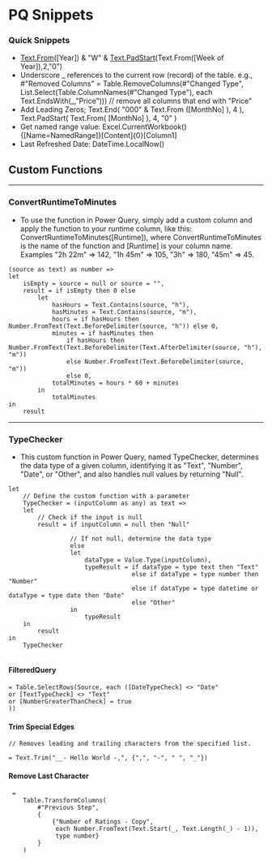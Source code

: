 # PQ Snippets

### Quick Snippets
* [Text.From](https://docs.microsoft.com/en-us/powerquery-m/text-from)([Year]) & "W" & [Text.PadStart](https://docs.microsoft.com/en-us/powerquery-m/text-padstart)(Text.From([Week of Year]),2,"0")
*  Underscore _ references to the current row (record) of the table. e.g., #"Removed Columns" = Table.RemoveColumns(#"Changed Type", List.Select(Table.ColumnNames(#"Changed Type"), each Text.EndsWith(_,"Price"))) // remove all columns that end with "Price"
* Add Leading Zeros; Text.End( "000" & Text.From ([MonthNo] ), 4 ), Text.PadStart( Text.From( [MonthNo] ), 4, "0" )
* Get named range value: Excel.CurrentWorkbook(){[Name=NamedRange]}[Content]{0}[Column1]
* Last Refreshed Date: DateTime.LocalNow()

## Custom Functions

-----
### ConvertRuntimeToMinutes
* To use the function in Power Query, simply add a custom column and apply the function to your runtime column, like this: ConvertRuntimeToMinutes([Runtime]), where ConvertRuntimeToMinutes is the name of the function and [Runtime] is your column name. Examples "2h 22m" => 142, "1h 45m" => 105, "3h" => 180, "45m" => 45.
```
(source as text) as number =>
let
    isEmpty = source = null or source = "",
    result = if isEmpty then 0 else
        let
            hasHours = Text.Contains(source, "h"),
            hasMinutes = Text.Contains(source, "m"),
            hours = if hasHours then Number.FromText(Text.BeforeDelimiter(source, "h")) else 0,
            minutes = if hasMinutes then 
                if hasHours then Number.FromText(Text.BeforeDelimiter(Text.AfterDelimiter(source, "h"), "m")) 
                else Number.FromText(Text.BeforeDelimiter(source, "m"))
                else 0,
            totalMinutes = hours * 60 + minutes
        in
            totalMinutes
in
    result

```

-----

### TypeChecker
* This custom function in Power Query, named TypeChecker, determines the data type of a given column, identifying it as "Text", "Number", "Date", or "Other", and also handles null values by returning "Null".

```
let
    // Define the custom function with a parameter
    TypeChecker = (inputColumn as any) as text =>
    let
        // Check if the input is null
        result = if inputColumn = null then "Null"

                 // If not null, determine the data type
                 else
                 let
                     dataType = Value.Type(inputColumn),
                     typeResult = if dataType = type text then "Text"
                                  else if dataType = type number then "Number"
                                  else if dataType = type datetime or dataType = type date then "Date"
                                  else "Other"
                 in
                     typeResult
    in
        result
in
    TypeChecker


```

#### FilteredQuery
```
= Table.SelectRows(Source, each ([DateTypeCheck] <> "Date" 
or [TextTypeCheck] <> "Text"
or [NumberGreaterThanCheck] = true
))
```

#### Trim Special Edges
```
// Removes leading and trailing characters from the specified list.

= Text.Trim("__- Hello World -,", {",", "-", " ", "_"})
```


#### Remove Last Character

```
 =
    Table.TransformColumns(
        #"Previous Step",
        {
            {"Number of Ratings - Copy",
             each Number.FromText(Text.Start(_, Text.Length(_) - 1)),
             type number}
        }
    )
```
